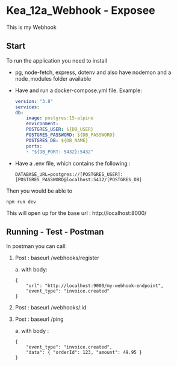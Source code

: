 # Kea_12a_Webhook - Exposee

This is my Webhook

## Start 
To run the application you need to install

* pg, node-fetch, express, dotenv and also have nodemon and a node_modules folder available

* Have and run a docker-compose.yml file. Example:

    ````yaml
    version: "3.8"
    services:
    db:
        image: postgres:15-alpine
        environment:
        POSTGRES_USER: ${DB_USER}
        POSTGRES_PASSWORD: ${DB_PASSWORD}
        POSTGRES_DB: ${DB_NAME}
        ports:
        - "${DB_PORT:-5432}:5432"
    ````


* Have a .env file, which contains the following : 

    ````.env
    DATABASE_URL=postgres://[POSTGRES_USER]:[POSTGRES_PASSWORD@localhost:5432/[POSTGRES_DB]
    ````

Then you would be able to 

````
npm run dev
````

This will open up for the base url : http://localhost:8000/

## Running - Test - Postman
In postman you can call:  

1. Post : baseurl /webhooks/register

    a. with body:
        
    ````
    {
        "url": "http://localhost:9000/my-webhook-endpoint",
        "event_type": "invoice.created"
    }
    ````


2. Post : baseurl /webhooks/:id

3. Post : baseurl /ping

    a. with body :

    ````   
    {
        "event_type": "invoice.created",
        "data": { "orderId": 123, "amount": 49.95 }
    }
    ````


